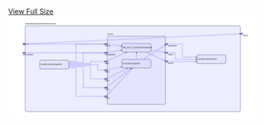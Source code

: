 [View Full Size](https://raw.githubusercontent.com/mingfang/terraform-k8s-modules/master/modules/openwhisk/whisk-secret/diagram.svg?sanitize=true)<img src="diagram.svg"/>

